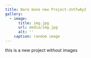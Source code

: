 ```yaml
---
title: Bare bone new Project-JntfwAy2
gallery:
  - image:
      title: img.jpg
      url: media/img.jpg
      alt: ''
    caption: random image
---
```

this is a new project without images
